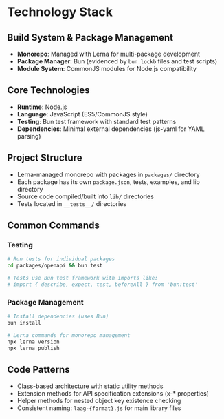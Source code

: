 # Technology Stack

## Build System & Package Management
- **Monorepo**: Managed with Lerna for multi-package development
- **Package Manager**: Bun (evidenced by `bun.lockb` files and test scripts)
- **Module System**: CommonJS modules for Node.js compatibility

## Core Technologies
- **Runtime**: Node.js
- **Language**: JavaScript (ES5/CommonJS style)
- **Testing**: Bun test framework with standard test patterns
- **Dependencies**: Minimal external dependencies (js-yaml for YAML parsing)

## Project Structure
- Lerna-managed monorepo with packages in `packages/` directory
- Each package has its own `package.json`, tests, examples, and lib directory
- Source code compiled/built into `lib/` directories
- Tests located in `__tests__/` directories

## Common Commands

### Testing
```bash
# Run tests for individual packages
cd packages/openapi && bun test

# Tests use Bun test framework with imports like:
# import { describe, expect, test, beforeAll } from 'bun:test'
```

### Package Management
```bash
# Install dependencies (uses Bun)
bun install

# Lerna commands for monorepo management
npx lerna version
npx lerna publish
```

## Code Patterns
- Class-based architecture with static utility methods
- Extension methods for API specification extensions (x-* properties)
- Helper methods for nested object key existence checking
- Consistent naming: `laag-{format}.js` for main library files